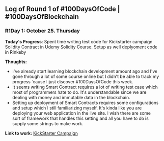 
## Log of Round 1 of #100DaysOfCode | #100DaysOfBlockchain

### R1Day 1: October 25. Thursday

**Today's Progress**: Spent time writing test code for Kickstarter campaign Solidity Contract in Udemy Solidity Course. Setup as well deplyoment code in Rinkeby


**Thoughts:** 
* I've already start learning blockchain development amount ago and I've gone through a lot of some course online but I didn't be able to track my progress 'cause I just discover #100DaysOfCode this week. 
* It seems writing Smart Contract requires a lot of writing test case which most of programmers hate to do. It's understandable since we are dealing with money and immutable data in the blockchain. 
* Setting up deployment of Smart Contracts requires some configurations and setup which I still familiarizing myself. It's kinda like you are deploying your web application in the live site. I wish there are some sort of framework that handles this setting and all you have to do is supply some strings to make work.


**Link to work:** [KickStarter Campaign](https://github.com/chrisdeuda/blockchain_02_campaign_contract/commit/6e53431add7f213a715b29fe896590db43280c95)
